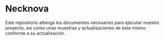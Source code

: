# Necknova
Este repositorio alberga los documentos necesarios para ejecutar nuestro proyecto, asi como unas muestras y actualizaciones de este mismo conforme a su actualización.
